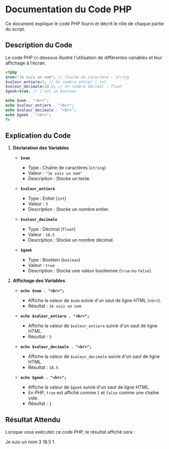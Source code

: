 # Documentation du Code PHP

Ce document explique le code PHP fourni et décrit le rôle de chaque partie du script.

## Description du Code

Le code PHP ci-dessous illustre l'utilisation de différentes variables et leur affichage à l'écran.

```php
<?php
$nom="Je suis un nom"; // Chaine de caractère : string
$valeur_entiere=3; // Un nombre entier : int
$valeur_decimale=18.5; // Un nombre décimal : float
$geek=true; // C'est un boolean

echo $nom . "<br>";
echo $valeur_entiere . "<br>";
echo $valeur_decimale . "<br>";
echo $geek . "<br>"; 
?>
```

## Explication du Code

1. **Déclaration des Variables**

   - **`$nom`**
     - Type : Chaîne de caractères (`string`)
     - Valeur : `"Je suis un nom"`
     - Description : Stocke un texte.

   - **`$valeur_entiere`**
     - Type : Entier (`int`)
     - Valeur : `3`
     - Description : Stocke un nombre entier.

   - **`$valeur_decimale`**
     - Type : Décimal (`float`)
     - Valeur : `18.5`
     - Description : Stocke un nombre décimal.

   - **`$geek`**
     - Type : Booléen (`boolean`)
     - Valeur : `true`
     - Description : Stocke une valeur booléenne (`true` ou `false`).

2. **Affichage des Variables**

   - **`echo $nom . "<br>";`**
     - Affiche la valeur de `$nom` suivie d'un saut de ligne HTML (`<br>`).
     - Résultat : `Je suis un nom`

   - **`echo $valeur_entiere . "<br>";`**
     - Affiche la valeur de `$valeur_entiere` suivie d'un saut de ligne HTML.
     - Résultat : `3`

   - **`echo $valeur_decimale . "<br>";`**
     - Affiche la valeur de `$valeur_decimale` suivie d'un saut de ligne HTML.
     - Résultat : `18.5`

   - **`echo $geek . "<br>";`**
     - Affiche la valeur de `$geek` suivie d'un saut de ligne HTML.
     - En PHP, `true` est affiché comme `1` et `false` comme une chaîne vide.
     - Résultat : `1`

## Résultat Attendu

Lorsque vous exécutez ce code PHP, le résultat affiché sera :

Je suis un nom
3
18.5
1

